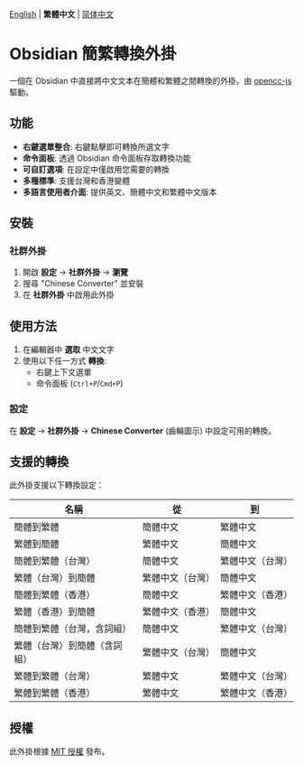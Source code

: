 [English](README.md) | **繁體中文** | [简体中文](README-zh-CN.md)

# Obsidian 簡繁轉換外掛

一個在 Obsidian 中直接將中文文本在簡體和繁體之間轉換的外掛。由 [opencc-js](https://github.com/nk2028/opencc-js) 驅動。

## 功能

- **右鍵選單整合**: 右鍵點擊即可轉換所選文字
- **命令面板**: 透過 Obsidian 命令面板存取轉換功能
- **可自訂選項**: 在設定中僅啟用您需要的轉換
- **多種標準**: 支援台灣和香港變體
- **多語言使用者介面**: 提供英文、簡體中文和繁體中文版本

## 安裝

### 社群外掛
1. 開啟 **設定** → **社群外掛** → **瀏覽**
2. 搜尋 "Chinese Converter" 並安裝
3. 在 **社群外掛** 中啟用此外掛

## 使用方法

1. 在編輯器中 **選取** 中文文字
2. 使用以下任一方式 **轉換**:
   - 右鍵上下文選單
   - 命令面板 (`Ctrl+P`/`Cmd+P`)

### 設定
在 **設定** → **社群外掛** → **Chinese Converter** (齒輪圖示) 中設定可用的轉換。

## 支援的轉換

此外掛支援以下轉換設定：

| 名稱                                      | 從                            | 到                              |
| ----------------------------------------- | ----------------------------- | ------------------------------- |
| 簡體到繁體                                | 簡體中文                      | 繁體中文                        |
| 繁體到簡體                                | 繁體中文                      | 簡體中文                        |
| 簡體到繁體（台灣）                        | 簡體中文                      | 繁體中文（台灣）                |
| 繁體（台灣）到簡體                        | 繁體中文（台灣）              | 簡體中文                        |
| 簡體到繁體（香港）                        | 簡體中文                      | 繁體中文（香港）                |
| 繁體（香港）到簡體                        | 繁體中文（香港）              | 簡體中文                        |
| 簡體到繁體（台灣，含詞組）                | 簡體中文                      | 繁體中文（台灣）                |
| 繁體（台灣）到簡體（含詞組）              | 繁體中文（台灣）              | 簡體中文                        |
| 繁體到繁體（台灣）                        | 繁體中文                      | 繁體中文（台灣）                |
| 繁體到繁體（香港）                        | 繁體中文                      | 繁體中文（香港）                |

## 授權

此外掛根據 [MIT 授權](LICENSE) 發布。
